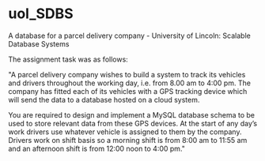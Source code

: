 # uol_SDBS
A database for a parcel delivery company - University of Lincoln: Scalable Database Systems

The assignment task was as follows:

"A parcel delivery company wishes to build a system to track its vehicles and drivers throughout
the working day, i.e. from 8.00 am to 4:00 pm. The company has fitted each of its vehicles with a
GPS tracking device which will send the data to a database hosted on a cloud system.

You are required to design and implement a MySQL database schema to be used to store
relevant data from these GPS devices. At the start of any day’s work drivers use whatever
vehicle is assigned to them by the company. Drivers work on shift basis so a morning shift is
from 8:00 am to 11:55 am and an afternoon shift is from 12:00 noon to 4:00 pm."
